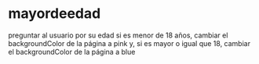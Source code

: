 # mayordeedad
preguntar al usuario por su edad si es menor de 18 años, cambiar el backgroundColor de la página a pink y, si es mayor o igual que 18, cambiar el backgroundColor de la página a blue
